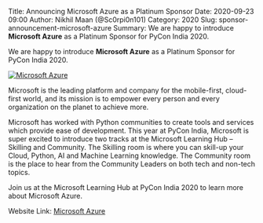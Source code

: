 Title: Announcing Microsoft Azure as a Platinum Sponsor
Date: 2020-09-23 09:00
Author: Nikhil Maan (@Sc0rpi0n101)
Category: 2020
Slug: sponsor-announcement-microsoft-azure
Summary: We are happy to introduce **Microsoft Azure** as a Platinum Sponsor for PyCon India 2020. 

We are happy to introduce **Microsoft Azure** as a Platinum Sponsor for PyCon India 2020.

[![Microsoft Azure](https://in.pycon.org/2020/assets/images/sponsors/azure.png)](https://azure.microsoft.com/en-us/?wt.mc_id=AID3022746_QSG_474804&ocid=AID3022746_QSG_474804&WT.mc_id=pyconindia-azure-cxa)

Microsoft is the leading platform and company for the mobile-first, cloud-first world, and its mission is to empower every person and every organization on the planet to achieve more.

Microsoft has worked with Python communities to create tools and services which provide ease of development. This year at PyCon India, Microsoft is super excited to introduce two tracks at the Microsoft Learning Hub – Skilling and Community. The Skilling room is where you can skill-up your Cloud, Python, AI and Machine Learning knowledge. The Community room is the place to hear from the Community Leaders on both tech and non-tech topics.

Join us at the Microsoft Learning Hub at PyCon India 2020 to learn more about Microsoft Azure.

Website Link: [Microsoft Azure](https://azure.microsoft.com/en-us/?wt.mc_id=AID3022746_QSG_474804&ocid=AID3022746_QSG_474804&WT.mc_id=pyconindia-azure-cxa)
